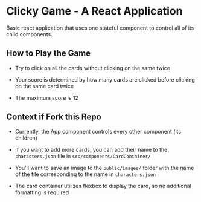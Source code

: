 # Clicky Game - A React Application

Basic react application that uses one stateful component to control all of its child components. 


## How to Play the Game 

* Try to click on all the cards without clicking on the same twice

* Your score is determined by how many cards are clicked before clicking on the same card twice 

* The maximum score is 12 



## Context if Fork this Repo

* Currently, the App component controls every other component (its children)

* If you want to add more cards, you can add their name to the `characters.json` file in `src/components/CardContainer/` 

* You'll want to save an image to the `public/images/` folder with the name of the file corresponding to the name in `characters.json`

* The card container utilizes flexbox to display the card, so no additional formatting is required